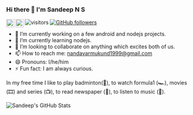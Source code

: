 ### Hi there 👋 I'm Sandeep N S

<!--
**sandy13521/sandy13521** is a ✨ _special_ ✨ repository because its `README.md` (this file) appears on your GitHub profile.

Here are some ideas to get you started:
-->
<a href="https://www.linkedin.com/in/sandeepns/">
  <img align="left" alt="Sandeep's Linkdein" width="22px" src="https://cdn.jsdelivr.net/npm/simple-icons@v3/icons/linkedin.svg" />
</a>
<a href="https://www.hackerrank.com/nandavarmukund11">
  <img align="left" alt="Sandeep's Linkdein" width="22px" src="https://cdn.jsdelivr.net/npm/simple-icons@v3/icons/hackerrank.svg" />
</a>

![visitors](https://visitor-badge.laobi.icu/badge?page_id=sandy13521.sandy13521)
[![GitHub followers](https://img.shields.io/github/followers/sandy13521.svg?style=social&label=Follow&maxAge=2592000)](https://github.com/sandy13521?tab=followers)


- 🔭 I’m currently working on a few android and nodejs projects.
- 🌱 I’m currently learning nodejs.
- 👯 I’m looking to collaborate on anything which excites both of us.
- 📫 How to reach me: nandavarmukund1999@gmail.com 
- 😄 Pronouns: I/he/him
- ⚡ Fun fact: I am always curious.

In my free time I like to play badminton(🏸), to watch formula1 (🏎), movies (🎞️) and series (📺), to read newspaper (📰), to listen to music (🎵).

![Sandeep's GitHub Stats](https://github-readme-stats.vercel.app/api?username=sandy13521&hide=[%22issues%22,%22contribs%22]&show_icons=true&title_color=fff&icon_color=79ff97&text_color=9f9f9f&bg_color=151515)
